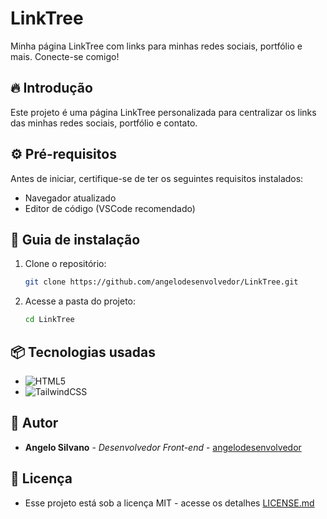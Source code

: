 # LinkTree

Minha página LinkTree com links para minhas redes sociais, portfólio e mais. Conecte-se comigo!

## 🔥 Introdução

Este projeto é uma página LinkTree personalizada para centralizar os links das minhas redes sociais, portfólio e contato.

## ⚙️ Pré-requisitos

Antes de iniciar, certifique-se de ter os seguintes requisitos instalados:

- Navegador atualizado
- Editor de código (VSCode recomendado)

## 🔨 Guia de instalação

1. Clone o repositório:
   ```bash
   git clone https://github.com/angelodesenvolvedor/LinkTree.git
   ```
2. Acesse a pasta do projeto:
   ```bash
   cd LinkTree
   ```

## 📦 Tecnologias usadas

- ![HTML5](https://img.shields.io/badge/html5-%23E34F26.svg?style=for-the-badge&logo=html5&logoColor=white)
- ![TailwindCSS](https://img.shields.io/badge/tailwindcss-%2338B2AC.svg?style=for-the-badge&logo=tailwind-css&logoColor=white)

## 👷 Autor

- **Angelo Silvano** - *Desenvolvedor Front-end* - [angelodesenvolvedor](https://github.com/angelodesenvolvedor)

## 📄 Licença

- Esse projeto está sob a licença MIT - acesse os detalhes [LICENSE.md](https://github.com/link_da_licenca)


